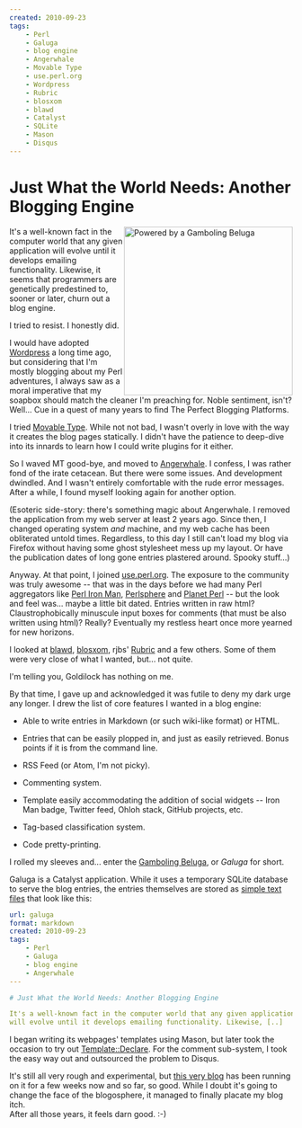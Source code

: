 ```yaml
---
created: 2010-09-23
tags:
    - Perl
    - Galuga
    - blog engine
    - Angerwhale
    - Movable Type
    - use.perl.org
    - Wordpress
    - Rubric
    - blosxom
    - blawd
    - Catalyst
    - SQLite
    - Mason
    - Disqus
---
```


# Just What the World Needs: Another Blogging Engine

<div style="float: right">
    <img src="__ENTRY__/galuga_logo.png" alt="Powered by a Gamboling Beluga" width="300" />
</div>

It's a well-known fact in the computer world that any given application
will evolve until it develops emailing functionality. Likewise,
it seems that programmers are genetically predestined to, sooner or later,
churn out a blog engine.

I tried to resist. I honestly did.

I would have adopted [Wordpress](http://wordpress.org/http://wordpress.org/) 
a long time ago, but considering that I'm mostly blogging 
about my Perl adventures, I always saw as a moral imperative that 
my soapbox should match the cleaner I'm preaching for. 
Noble sentiment, isn't? Well... Cue in a quest of many years to find 
The Perfect Blogging Platforms.

I tried [Movable Type](http://www.movabletype.org/). While not not bad, I
wasn't overly in love with the way it creates the blog pages statically. I
didn't have the patience to deep-dive into its innards to learn how
I could write plugins for it either.  

So I waved MT good-bye, and moved to [Angerwhale](http://github.com/jrockway/angerwhale).
I confess, I was rather fond of the irate cetacean.  But there were some issues. 
And development dwindled.  And I wasn't entirely comfortable with the rude error
messages. After a while, I found myself looking again for another option.

(Esoteric side-story: there's something magic about Angerwhale. I removed the
application from my web server at least 2 years ago.  Since then, I changed
operating system *and* machine, and my web cache has been obliterated untold
times. Regardless, to this day I still can't load 
my blog via Firefox without having some ghost stylesheet mess up my layout. Or
have the publication dates of long gone entries plastered around. Spooky
stuff...)

Anyway. At that point, I joined [use.perl.org](http://use.perl.org).  The exposure to 
the community was truly awesome -- 
that was in the days before we had many Perl
aggregators like [Perl Iron Man](http://ironman.enlightenedperl.org/), 
[Perlsphere](http://perlsphere.net/) and [Planet Perl](http://planet.perl.org/) --
but the look and feel was... maybe a little bit dated.  Entries written in
raw html?  Claustrophobically minuscule input boxes for comments (that must be
also written using html)? Really? Eventually my restless heart
once more
yearned for new horizons.

I looked at [blawd](http://github.com/perigrin/blawd),
[blosxom](http://www.blosxom.com/), rjbs'
[Rubric](http://github.com/rjbs/rubric) and a few others. Some of them were
very close of what I wanted, but... not quite.  

I'm telling you, Goldilock has nothing on me.

By that time, I gave up and acknowledged it was futile to deny my dark urge
any longer. I drew the list of
core features I wanted in a blog engine:

* Able to write entries in Markdown (or such wiki-like format) or HTML.

* Entries that can be easily plopped in, and just as easily retrieved. Bonus points
if it is from the command line.

* RSS Feed (or Atom, I'm not picky).

* Commenting system.

* Template easily accommodating the addition of social widgets --  Iron Man badge, Twitter feed, Ohloh stack,
GitHub projects, etc.

* Tag-based classification system.

* Code pretty-printing.

I rolled my sleeves and... enter the 
[Gamboling Beluga](http://github.com/yanick/Galuga), or *Galuga* for short.

Galuga is a Catalyst application.  While it uses a temporary SQLite database
to serve the blog entries, the entries themselves are stored as 
[simple text files](http://github.com/yanick/blog_entries) that
look like this:

```yaml
url: galuga
format: markdown
created: 2010-09-23
tags:
    - Perl
    - Galuga
    - blog engine
    - Angerwhale
---

# Just What the World Needs: Another Blogging Engine

It's a well-known fact in the computer world that any given application
will evolve until it develops emailing functionality. Likewise, [..]
```

I began writing its webpages' templates using Mason, but later took the occasion to 
try out [Template::Declare](cpan).  For the comment sub-system, I 
took the easy way out and outsourced the problem to Disqus.

It's still all very rough and experimental, but [this very
blog](http://babyl.dyndns.org/techblog) has been running
on it for a few weeks now and so far, so good.  While I doubt it's
going to change the face of the blogosphere, it managed to
finally placate my blog itch.  
After all those years, it feels darn good. :-)


